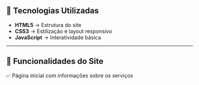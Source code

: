 ## 🚀 Tecnologias Utilizadas
- **HTML5** → Estrutura do site  
- **CSS3** → Estilização e layout responsivo  
- **JavaScript** → Interatividade básica  

---

## 📌 Funcionalidades do Site
✅ Página inicial com informações sobre os serviços  

